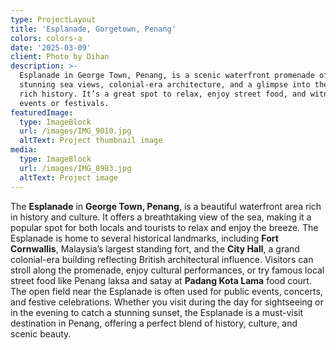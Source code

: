 ```yaml
---
type: ProjectLayout
title: 'Esplanade, Gorgetown, Penang'
colors: colors-a
date: '2025-03-09'
client: Photo by Dihan
description: >-
  Esplanade in George Town, Penang, is a scenic waterfront promenade offering
  stunning sea views, colonial-era architecture, and a glimpse into the island's
  rich history. It’s a great spot to relax, enjoy street food, and witness local
  events or festivals.
featuredImage:
  type: ImageBlock
  url: /images/IMG_9010.jpg
  altText: Project thumbnail image
media:
  type: ImageBlock
  url: /images/IMG_8983.jpg
  altText: Project image
---
```

The **Esplanade** in **George Town, Penang**, is a beautiful waterfront area rich in history and culture. It offers a breathtaking view of the sea, making it a popular spot for both locals and tourists to relax and enjoy the breeze. The Esplanade is home to several historical landmarks, including **Fort Cornwallis**, Malaysia’s largest standing fort, and the **City Hall**, a grand colonial-era building reflecting British architectural influence. Visitors can stroll along the promenade, enjoy cultural performances, or try famous local street food like Penang laksa and satay at **Padang Kota Lama** food court. The open field near the Esplanade is often used for public events, concerts, and festive celebrations. Whether you visit during the day for sightseeing or in the evening to catch a stunning sunset, the Esplanade is a must-visit destination in Penang, offering a perfect blend of history, culture, and scenic beauty.
